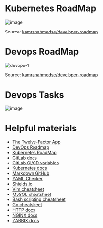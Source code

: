 # Kubernetes RoadMap

![image](https://user-images.githubusercontent.com/81821381/225781161-8e209853-89be-4a3d-a7f3-18036e117269.png)
<p align="center">

Source: [kamranahmedse/developer-roadmap](https://github.com/kamranahmedse/developer-roadmap#-devops-roadmap)

# Devops RoadMap

![devops-1](https://github.com/aquecola/library/assets/81821381/55ad7cdc-59b1-46cb-be3f-c26495d518fa)

Source: [kamranahmedse/developer-roadmap](https://github.com/kamranahmedse/developer-roadmap#-devops-roadmap)

# Devops Tasks

![image](https://user-images.githubusercontent.com/81821381/188335701-68886c27-65b4-468c-ad54-b86687a1da1f.png)
  
# Helpful materials

- [The Twelve-Factor App](https://12factor.net/)
- [DevOps Roadmap](https://roadmap.sh/devops)
- [Kubernetes RoadMap](https://roadmap.sh/kubernetes)
- [GitLab docs](https://docs.gitlab.com/)
- [GitLab CI/CD variables](https://docs.gitlab.com/ee/ci/variables/index.html)
- [Kubernetes docs](https://kubernetes.io/docs/home/)
- [Markdown GitHub](https://github.com/GnuriaN/format-README#Ссылки)
- [YAML Checker](https://www.yamllint.com/)
- [Shields.io](https://shields.io/)
- [Vim cheatsheet](https://devhints.io/vim)
- [MySQL cheatsheet](https://devhints.io/mysql)
- [Bash scripting cheatsheet](https://devhints.io/bash)
- [Go cheatsheet](https://devhints.io/go)
- [HTTP docs](https://developer.mozilla.org/en-US/docs/Web/HTTP)
- [NGINX docs](https://nginx.org/en/docs/)
- [ZABBIX docs](https://www.zabbix.com/ru/manuals)
